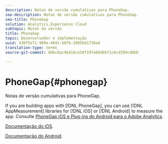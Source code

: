 ```yaml
---
description: Notas de versão cumulativas para PhoneGap.
seo-description: Notas de versão cumulativas para PhoneGap.
seo-title: PhoneGap
solution: Analytics,Experience Cloud
subtopic: Notas de versão
title: PhoneGap
topic: Desenvolvedor e implementação
uuid: 430f5e71-909e-4841-b8fb-2895b01736ad
translation-type: tm+mt
source-git-commit: 0dbc8ac9b416ce50f197a884bb71c6cd389cd0bb

---
```



# PhoneGap{#phonegap}

Notas de versão cumulativas para PhoneGap.

If you are building apps with [!DNL PhoneGap], you can use [!DNL AppMeasurement] libraries for [!DNL iOS] or [!DNL Android] to measure the app. Consulte [PhoneGap iOS e Plug-ins do Android para o Adobe Analytics](https://marketing.adobe.com/developer/gallery/beta-phonegap-ios-and-android-plug-ins-for-sitecatalyst).

[Documentação do iOS](https://marketing.adobe.com/resources/help/en_US/sc/appmeasurement/ios/phonegap.html).

[Documentação do Android](https://marketing.adobe.com/resources/help/en_US/sc/appmeasurement/android/phonegap.html).
